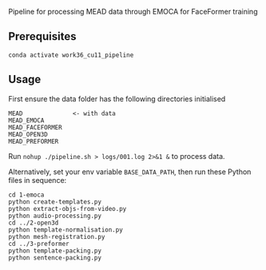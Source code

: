 Pipeline for processing MEAD data through EMOCA for FaceFormer training

## Prerequisites

```
conda activate work36_cu11_pipeline
```

## Usage

First ensure the data folder has the following directories initialised

```
MEAD              <- with data
MEAD_EMOCA
MEAD_FACEFORMER
MEAD_OPEN3D
MEAD_PREFORMER
```

Run `nohup ./pipeline.sh > logs/001.log 2>&1 &` to process data.

Alternatively, set your env variable `BASE_DATA_PATH`, then run these Python files in sequence:

```
cd 1-emoca
python create-templates.py
python extract-objs-from-video.py
python audio-processing.py
cd ../2-open3d
python template-normalisation.py
python mesh-registration.py
cd ../3-preformer
python template-packing.py
python sentence-packing.py
```
